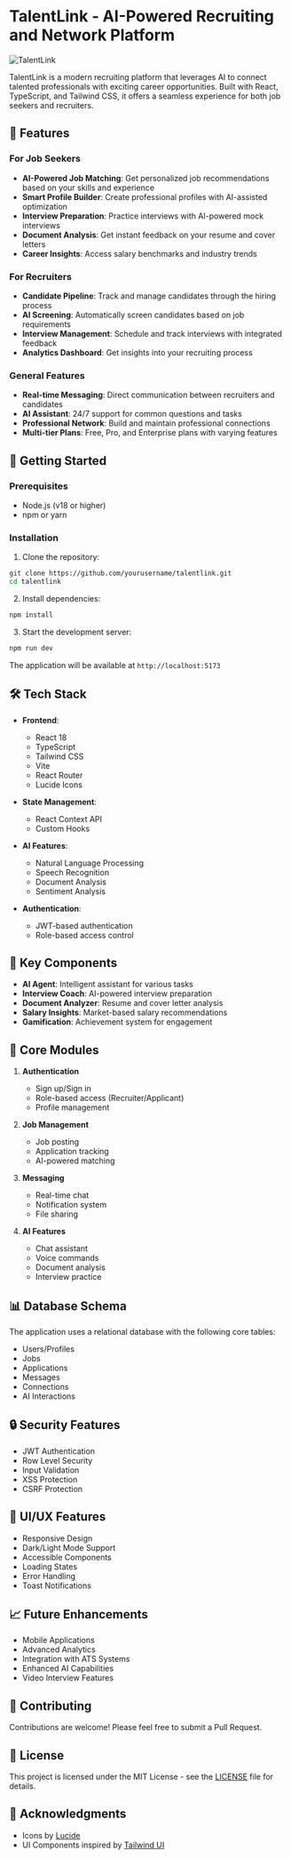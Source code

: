 # TalentLink - AI-Powered Recruiting and Network Platform

![TalentLink](https://images.unsplash.com/photo-1600880292203-757bb62b4baf?auto=format&fit=crop&w=1200&h=400&q=80)

TalentLink is a modern recruiting platform that leverages AI to connect talented professionals with exciting career opportunities. Built with React, TypeScript, and Tailwind CSS, it offers a seamless experience for both job seekers and recruiters.

## 🌟 Features

### For Job Seekers
- **AI-Powered Job Matching**: Get personalized job recommendations based on your skills and experience
- **Smart Profile Builder**: Create professional profiles with AI-assisted optimization
- **Interview Preparation**: Practice interviews with AI-powered mock interviews
- **Document Analysis**: Get instant feedback on your resume and cover letters
- **Career Insights**: Access salary benchmarks and industry trends

### For Recruiters
- **Candidate Pipeline**: Track and manage candidates through the hiring process
- **AI Screening**: Automatically screen candidates based on job requirements
- **Interview Management**: Schedule and track interviews with integrated feedback
- **Analytics Dashboard**: Get insights into your recruiting process

### General Features
- **Real-time Messaging**: Direct communication between recruiters and candidates
- **AI Assistant**: 24/7 support for common questions and tasks
- **Professional Network**: Build and maintain professional connections
- **Multi-tier Plans**: Free, Pro, and Enterprise plans with varying features

## 🚀 Getting Started

### Prerequisites
- Node.js (v18 or higher)
- npm or yarn

### Installation

1. Clone the repository:
```bash
git clone https://github.com/yourusername/talentlink.git
cd talentlink
```

2. Install dependencies:
```bash
npm install
```

3. Start the development server:
```bash
npm run dev
```

The application will be available at `http://localhost:5173`

## 🛠️ Tech Stack

- **Frontend**:
  - React 18
  - TypeScript
  - Tailwind CSS
  - Vite
  - React Router
  - Lucide Icons

- **State Management**:
  - React Context API
  - Custom Hooks

- **AI Features**:
  - Natural Language Processing
  - Speech Recognition
  - Document Analysis
  - Sentiment Analysis

- **Authentication**:
  - JWT-based authentication
  - Role-based access control

## 📱 Key Components

- **AI Agent**: Intelligent assistant for various tasks
- **Interview Coach**: AI-powered interview preparation
- **Document Analyzer**: Resume and cover letter analysis
- **Salary Insights**: Market-based salary recommendations
- **Gamification**: Achievement system for engagement

## 🎯 Core Modules

1. **Authentication**
   - Sign up/Sign in
   - Role-based access (Recruiter/Applicant)
   - Profile management

2. **Job Management**
   - Job posting
   - Application tracking
   - AI-powered matching

3. **Messaging**
   - Real-time chat
   - Notification system
   - File sharing

4. **AI Features**
   - Chat assistant
   - Voice commands
   - Document analysis
   - Interview practice

## 📊 Database Schema

The application uses a relational database with the following core tables:
- Users/Profiles
- Jobs
- Applications
- Messages
- Connections
- AI Interactions

## 🔒 Security Features

- JWT Authentication
- Row Level Security
- Input Validation
- XSS Protection
- CSRF Protection

## 🎨 UI/UX Features

- Responsive Design
- Dark/Light Mode Support
- Accessible Components
- Loading States
- Error Handling
- Toast Notifications

## 📈 Future Enhancements

- Mobile Applications
- Advanced Analytics
- Integration with ATS Systems
- Enhanced AI Capabilities
- Video Interview Features

## 🤝 Contributing

Contributions are welcome! Please feel free to submit a Pull Request.

## 📝 License

This project is licensed under the MIT License - see the [LICENSE](LICENSE) file for details.

## 🙏 Acknowledgments

- Icons by [Lucide](https://lucide.dev)
- UI Components inspired by [Tailwind UI](https://tailwindui.com)